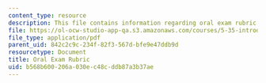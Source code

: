 ```yaml
---
content_type: resource
description: This file contains information regarding oral exam rubric.
file: https://ol-ocw-studio-app-qa.s3.amazonaws.com/courses/5-35-introduction-to-experimental-chemistry-fall-2012/b568b600206a030ec48cddb87a3b37ae_MIT5_35F12_RubrForMod1EXAM.pdf
file_type: application/pdf
parent_uid: 842c2c9c-234f-82f3-567d-bfe9e47ddb9d
resourcetype: Document
title: Oral Exam Rubric
uid: b568b600-206a-030e-c48c-ddb87a3b37ae
---
```

